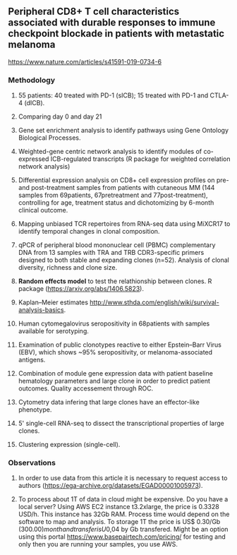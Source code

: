 ## Peripheral CD8+ T cell characteristics associated with durable responses to immune checkpoint blockade in patients with metastatic melanoma

<https://www.nature.com/articles/s41591-019-0734-6>

### Methodology

1. 55 patients: 40 treated with PD-1 (sICB); 15 treated with PD-1 and CTLA-4 (dICB).

2. Comparing day 0 and day 21

3. Gene set enrichment analysis to identify pathways using Gene Ontology Biological Processes.

4. Weighted-gene centric network analysis to identify modules of co-expressed ICB-regulated transcripts (R package for weighted correlation network analysis)

5. Differential expression analysis on CD8+ cell expression profiles on pre- and post-treatment samples from patients with cutaneous MM (144 samples from 69patients, 67pretreatment and 77post-treatment), controlling for age, treatment status and dichotomizing by 6-month clinical outcome.

6. Mapping unbiased TCR repertoires from RNA-seq data using MiXCR17 to identify temporal changes in clonal composition.

7. qPCR of peripheral blood mononuclear cell (PBMC) complementary DNA from 13 samples with TRA and TRB CDR3-specific primers designed to both stable and expanding clones (n=52). Analysis of clonal diversity, richness and clone size.

8. **Random effects model** to test the relathionship between clones. R package (<https://arxiv.org/abs/1406.5823>).

9. Kaplan–Meier estimates <http://www.sthda.com/english/wiki/survival-analysis-basics>.

10. Human cytomegalovirus seropositivity in 68patients with samples available for serotyping.

11. Examination of public clonotypes reactive to either Epstein–Barr Virus (EBV), which shows ~95% seropositivity, or melanoma-associated antigens.

12. Combination of module gene expression data with patient baseline hematology parameters and large clone in order to predict patient outcomes. Quality accessement through ROC.

13. Cytometry data infering that large clones have an effector-like phenotype.

14. 5' single-cell RNA-seq to dissect the transcriptional properties of large clones.

15. Clustering expression (single-cell).


### Observations

1. In order to use data from this article it is necessary to request access to authors (https://ega-archive.org/datasets/EGAD00001005973).

2. To process about 1T of data in cloud might be expensive. Do you have a local server? 
Using AWS EC2 instance t3.2xlarge, the price is 0.3328 USD/h. This instance has 32Gb RAM. Process time would depend on the software to map and analysis. To storage 1T the price is US$ 0.30/Gb ($300.00) month and transfer is U$0,04 by Gb transfered. Might be an option using this portal <https://www.basepairtech.com/pricing/> for testing and only then you are running your samples, you use AWS.







